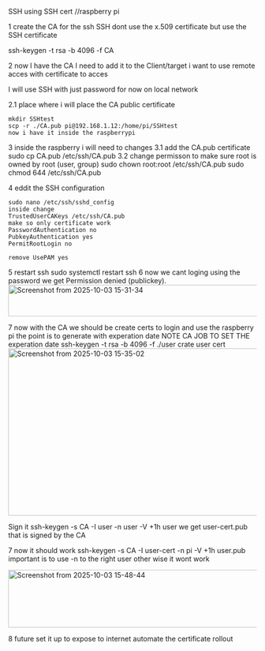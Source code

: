 SSH using SSH cert
//raspberry pi

1 create the CA for the ssh SSH dont use the x.509 certificate  but use the SSH certificate

ssh-keygen -t rsa -b 4096 -f CA

2 now I have the CA I need to add it to the Client/target i want to use remote acces with certificate to acces

I will use SSH with just password for now on local network

2.1 place where i will place the CA public certificate

    mkdir SSHtest 
    scp -r ./CA.pub pi@192.168.1.12:/home/pi/SSHtest 
    now i have it inside the raspberrypi

3 inside the raspberry i will need to changes
3.1 add the CA.pub certificate
    sudo cp CA.pub /etc/ssh/CA.pub
3.2 change permisson to make sure root is owned by root (user, group)
    sudo chown root:root /etc/ssh/CA.pub
    sudo chmod 644 /etc/ssh/CA.pub

4 eddit the SSH configuration

    sudo nano /etc/ssh/sshd_config
    inside change
    TrustedUserCAKeys /etc/ssh/CA.pub
    make so only certificate work
    PasswordAuthentication no
    PubkeyAuthentication yes
    PermitRootLogin no

    remove UsePAM yes
5 restart ssh
    sudo systemctl restart ssh
6 now we cant loging using the password we  get  Permission denied (publickey).
<img width="663" height="64" alt="Screenshot from 2025-10-03 15-31-34" src="https://github.com/user-attachments/assets/f536dfeb-c1c6-433b-8e47-bc3483a74d93" />

7 now with the CA we should be create certs to login and use the raspberry pi
    the point is to generate with experation date NOTE CA JOB TO SET THE experation date
    ssh-keygen -t rsa -b 4096 -f ./user crate user cert
    <img width="786" height="339" alt="Screenshot from 2025-10-03 15-35-02" src="https://github.com/user-attachments/assets/e3298930-0f4d-4c91-a80e-9f520fa4349e" />


Sign it
ssh-keygen -s CA -I user -n user -V +1h user
we get user-cert.pub that is signed by the CA



7 now it should work 
    ssh-keygen -s CA -I user-cert -n pi -V +1h user.pub
    important is to use -n to the right user other wise it wont work

<img width="680" height="117" alt="Screenshot from 2025-10-03 15-48-44" src="https://github.com/user-attachments/assets/18606b82-e9ba-4ac0-91ca-4b1fe212c21f" />

    


8 future 
    set it up to expose to internet 
    automate the certificate rollout
    
    
